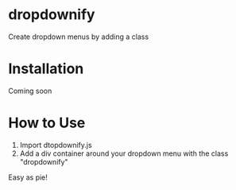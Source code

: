 # dropdownify

Create dropdown menus by adding a class

# Installation

Coming soon

# How to Use

1. Import dtopdownify.js
2. Add a div container around your dropdown menu with the class "dropdownify"

Easy as pie!
